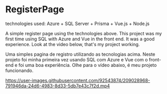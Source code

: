 # RegisterPage
technologies used: Azure + SQL Server + Prisma + Vue.js + Node.js

A simple register page using the technologies above. 
This project was my first time using SQL with Azure and Vue in the front end. It was a good experience. 
Look at the video below, that's my project working.

Uma simples pagina de registro utilizando as tecnologias acima.
Neste projeto foi minha primeira vez usando SQL com Azure e Vue com o front-end e foi uma boa experiência.
Olhe para o vídeo abaixo, é meu projeto funcionando.


https://user-images.githubusercontent.com/92543874/209028968-791946da-24d6-4983-8d33-5db7e43c7f2d.mp4

